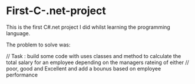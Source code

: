 # First-C-.net-project
This is the first C#.net project I did whilst learning the programming language.


The problem to solve was:

// Task : build some code with uses classes and method to calculate the total salary for an employee depending on the managers rateing of either
// poor, good and Excellent and add a bounus based on employee performance
